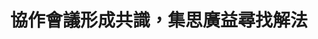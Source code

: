 ---
id: "24"
lang: zh-tw
publish: "FALSE"
description: 「我國應調整時區至GMT +9」及「我國應維持GMT +8時區，反對調整時區至GMT +9」連署案
selected: "FALSE"
blog_selected: "FALSE"
title: 協作會議形成共識，集思廣益尋找解法
introduction:
  content: 本次協作會議是由「調整時區為 GMT+9」和「我國應維持 GMT+8 時區，反對調整時區至
    GMT+9」兩案合併處理。正方認為調整時區將讓到台灣的外國旅客認識到台灣與中國的互不相從屬關係，而反方則認為改變時區的作法除了影響民眾作息外，對於讓大眾理解台灣與中國的不同並沒有太多幫助，但也同意台灣應與中國做出差異。因此當天會議的討論焦點便是如何讓世界看見台灣與中國的不同。與會者認為政府及社會各界應該將臺灣的優點行銷出去，例如宣揚台灣的人權成果，或是用軟實力創造區隔，凸顯臺灣的特殊性，增加國際上的能見度，以幫助世界各國認知台灣與中國的差異。
color: yellow
join:
  type: 提
  title: |-
    我國應維持GMT +8時區，反對調整時區至GMT +9
    我國應調整時區至GMT +9
  link: |-
    https://join.gov.tw/idea/detail/ed306cd5-420c-44b6-aacc-b5061b0799dc
    https://join.gov.tw/idea/detail/90028e3c-f785-438a-836b-25b0b8fb8e1b
  image: https://cm.pdis.nat.gov.tw/images/post/12jUYXBoYgGamEMHzm21TAaixE_h9bJIT.jpg
layout: post
departments:
  - 內政部
embed:
  mind_map:
    links:
      - https://miro.com/app/live-embed/o9J_k0UTgYc=/?moveToViewport=-2622,-2000,5293,2719
  ministry_slide:
    links:
      - "https://issuu.com/pdis.tw/docs/2017-11-24________________.pptx_241f1cf\
        1a47b5a\r"
      - "https://issuu.com/pdis.tw/docs/2017-11-24________________.pptx_e7f524b\
        aa0bd0c\r"
      - "https://issuu.com/pdis.tw/docs/2017-11-24________________.pptx\r"
      - https://issuu.com/pdis.tw/docs/2017-11-24________________
  host_slide:
    links:
      - https://issuu.com/pdis.tw/docs/2017-11-24_________________cb378928e5761b
  transcript:
    links:
      - https://sayit.pdis.nat.gov.tw/2017-11-24-%E9%96%8B%E6%94%BE%E6%94%BF%E5%BA%9C%E8%81%AF%E7%B5%A1%E4%BA%BA%E7%AC%AC%E4%BA%8C%E5%8D%81%E5%9B%9B%E6%AC%A1%E5%8D%94%E4%BD%9C%E6%9C%83%E8%AD%B0
blogs:
  - https://pdis.nat.gov.tw/zh-TW/blog/%E4%B8%8D%E6%89%93%E5%81%87%E7%90%83-%E6%99%82%E5%8D%80%E6%A1%88%E5%8D%94%E4%BD%9C%E6%9C%83%E8%AD%B0%E6%AD%A3%E5%8F%8D%E9%9B%99%E6%96%B9%E5%9D%87%E8%B2%B7%E5%96%AE/
---
